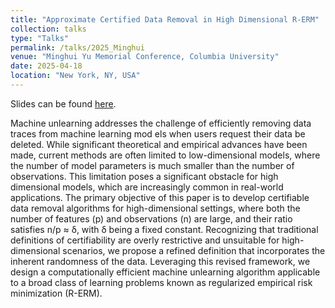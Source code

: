 ```yaml
---
title: "Approximate Certified Data Removal in High Dimensional R-ERM"
collection: talks
type: "Talks"
permalink: /talks/2025_Minghui
venue: "Minghui Yu Memorial Conference, Columbia University"
date: 2025-04-18
location: "New York, NY, USA"
---
```


Slides can be found [here](../files/Slides_Certified_Data_Removal.pdf).

Machine unlearning addresses the challenge of efficiently removing data traces from machine learning mod els when users request their data be deleted. While significant theoretical and empirical advances have been made, current methods are often limited to low-dimensional models, where the number of model parameters is much smaller than the number of observations. This limitation poses a significant obstacle for high dimensional models, which are increasingly common in real-world applications. The primary objective of this paper is to develop certifiable data removal algorithms for high-dimensional settings, where both the number of features (p) and observations (n) are large, and their ratio satisfies n/p ≈ δ, with δ being a fixed constant. Recognizing that traditional definitions of certifiability are overly restrictive and unsuitable for high- dimensional scenarios, we propose a refined definition that incorporates the inherent randomness of the data. Leveraging this revised framework, we design a computationally efficient machine unlearning algorithm applicable to a broad class of learning problems known as regularized empirical risk minimization (R-ERM). 
